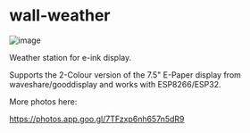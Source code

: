 # wall-weather

![image](https://lh3.googleusercontent.com/gMybNRog7fk-D3e8p69EtuSktHXnsDSaokpgF10C1JNq9TfwrDHs2AZbp2Z2eWsaIqP25KIRcAHjwuPWOE87NXIG3aVY1tQvpN0mSFz5yThAQYfHNG2ib5SzuYMRslCayxgr3A7tj4FPMmNOg3P-k7C1SPLFpuxZJknXXZKcbd21u9NokfwbVtUl3kDoVpH37CzMTWv4xZ-96wS7lVfv9rb9VAh1KxHYEg5Zy1hi1SUQRQqTUfMW9A0AWTmLWX4V8WCnNs6be_mF8lJ4WOf7yWbJ7HAIqYyBzIWubLm9254LPFLAqvlQ5HeLItTtCztit2-UN8WAz1TfKfN1jAQadUGIAIbB10m-LiMzk6DBX2c9Sjte3NV6ZVwu5dYLHsKBd6-VGYICouUsR6rEYCaOgtvC2qFpONQxmMJSm0fIOYMn55LdOz4e6v10k4-vWSgq9mKCbttvNs0SayFgpeH7XSlrxCmo-W8C81XD1az69gRd6gn42Uh9Q-GRLN6hS--JKK_FNME4Ed6-oiukFf41OjqkwB5Pgob5Um_Kwd6o5oAmE8EGjJfBhB8Rh09NGmZTq7qP0NT8riOIeu7Z4Ow4c5WGSs_t9gHw3lN0r3ZWetH21Xpwp-MLHGZ99RTtmSG29u3FHyzQoEViaAufOYnnwWwn3PYlImq7=w2190-h1642-no)

Weather station for e-ink display. 

Supports the 2-Colour version of the 7.5" E-Paper display from waveshare/gooddisplay and works with ESP8266/ESP32.

More photos here:

https://photos.app.goo.gl/7TFzxp6nh657n5dR9
